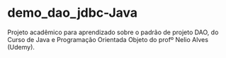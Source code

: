 # demo_dao_jdbc-Java
Projeto acadêmico para aprendizado sobre o padrão de projeto DAO, do Curso de Java e Programação Orientada Objeto do profº Nelio Alves (Udemy).
